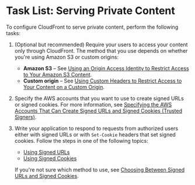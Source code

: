 # Task List: Serving Private Content<a name="private-content-task-list"></a>

To configure CloudFront to serve private content, perform the following tasks:

1. \(Optional but recommended\) Require your users to access your content only through CloudFront\. The method that you use depends on whether you're using Amazon S3 or custom origins:
   + **Amazon S3** – See [Using an Origin Access Identity to Restrict Access to Your Amazon S3 Content](private-content-restricting-access-to-s3.md)\.
   + **Custom origin** – See [Using Custom Headers to Restrict Access to Your Content on a Custom Origin](forward-custom-headers.md#forward-custom-headers-restrict-access)\.

1. Specify the AWS accounts that you want to use to create signed URLs or signed cookies\. For more information, see [Specifying the AWS Accounts That Can Create Signed URLs and Signed Cookies \(Trusted Signers\)](private-content-trusted-signers.md)\.

1. Write your application to respond to requests from authorized users either with signed URLs or with `Set-Cookie` headers that set signed cookies\. Follow the steps in one of the following topics: 
   + [Using Signed URLs](private-content-signed-urls.md)
   + [Using Signed Cookies](private-content-signed-cookies.md)

   If you're not sure which method to use, see [Choosing Between Signed URLs and Signed Cookies](private-content-choosing-signed-urls-cookies.md)\.